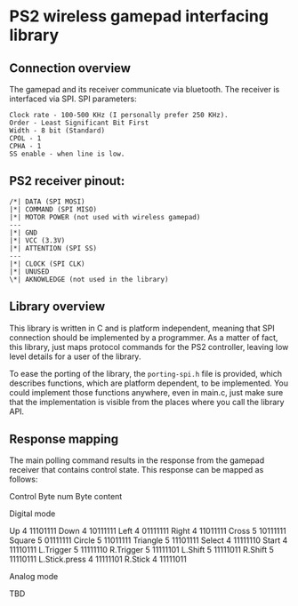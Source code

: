 # PS2 wireless gamepad interfacing library

## Connection overview

The gamepad and its receiver communicate via bluetooth. The receiver is interfaced via SPI.
SPI parameters:
```
Clock rate - 100-500 KHz (I personally prefer 250 KHz).
Order - Least Significant Bit First
Width - 8 bit (Standard)
CPOL - 1
CPHA - 1
SS enable - when line is low.
```

## PS2 receiver pinout:
``` _
/*|	DATA (SPI MOSI)
|*|	COMMAND (SPI MISO)
|*|	MOTOR POWER (not used with wireless gamepad)
---
|*|	GND
|*|	VCC (3.3V)
|*|	ATTENTION (SPI SS)
---
|*|	CLOCK (SPI CLK)
|*|	UNUSED
\*|	AKNOWLEDGE (not used in the library)
```

## Library overview
This library is written in C and is platform independent, meaning that SPI connection should be implemented by a programmer. As a matter of fact, this library, just maps protocol commands for the PS2 controller, leaving low level details for a user of the library.

To ease the porting of the library, the `porting-spi.h` file is provided, which describes functions, which are platform dependent, to be implemented. You could implement those functions anywhere, even in main.c, just make sure that the implementation is visible from the places where you call the library API.

## Response mapping
The main polling command results in the response from the gamepad receiver that contains control state. This response can be mapped as follows:

Control		Byte num	Byte content

Digital mode

Up		4		11101111
Down		4		10111111
Left		4		01111111
Right		4		11011111
Cross		5		10111111
Square		5		01111111
Circle		5		11011111
Triangle	5		11101111
Select		4		11111110
Start		4		11110111
L.Trigger	5		11111110
R.Trigger	5		11111101
L.Shift		5		11111011
R.Shift		5		11110111
L.Stick.press	4		11111101
R.Stick		4		11111011

Analog mode

TBD

